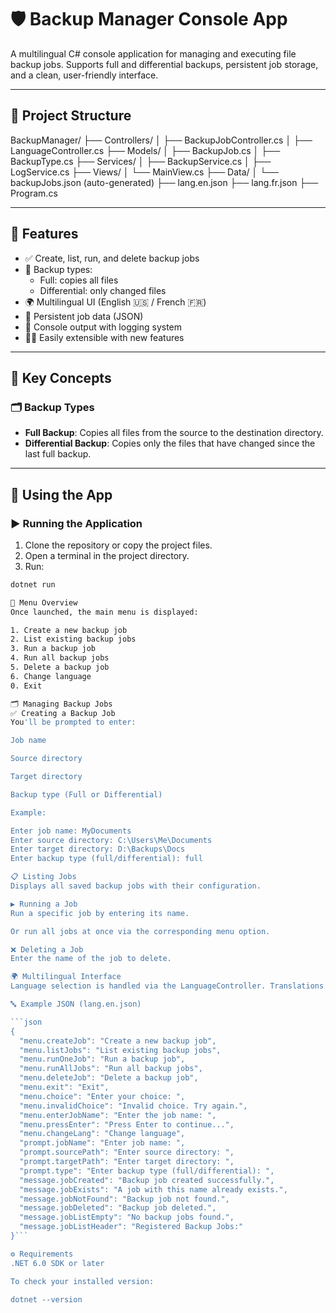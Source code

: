 # 🛡️ Backup Manager Console App

A multilingual C# console application for managing and executing file backup jobs. Supports full and differential backups, persistent job storage, and a clean, user-friendly interface.

---

## 📁 Project Structure

BackupManager/
├── Controllers/
│ ├── BackupJobController.cs
│ ├── LanguageController.cs
├── Models/
│ ├── BackupJob.cs
│ ├── BackupType.cs
├── Services/
│ ├── BackupService.cs
│ ├── LogService.cs
├── Views/
│ └── MainView.cs
├── Data/
│ └── backupJobs.json (auto-generated)
├── lang.en.json
├── lang.fr.json
├── Program.cs


---

## 🚀 Features

- ✅ Create, list, run, and delete backup jobs
- 💾 Backup types:
  - Full: copies all files
  - Differential: only changed files
- 🌍 Multilingual UI (English 🇺🇸 / French 🇫🇷)
- 📁 Persistent job data (JSON)
- 📝 Console output with logging system
- 👨‍💻 Easily extensible with new features

---

## 🧠 Key Concepts

### 🗂️ Backup Types

- **Full Backup**: Copies all files from the source to the destination directory.
- **Differential Backup**: Copies only the files that have changed since the last full backup.

---

## 🧭 Using the App

### ▶️ Running the Application

1. Clone the repository or copy the project files.
2. Open a terminal in the project directory.
3. Run:

```bash
dotnet run

📜 Menu Overview
Once launched, the main menu is displayed:

1. Create a new backup job
2. List existing backup jobs
3. Run a backup job
4. Run all backup jobs
5. Delete a backup job
6. Change language
0. Exit

🗂️ Managing Backup Jobs
✅ Creating a Backup Job
You'll be prompted to enter:

Job name

Source directory

Target directory

Backup type (Full or Differential)

Example:

Enter job name: MyDocuments
Enter source directory: C:\Users\Me\Documents
Enter target directory: D:\Backups\Docs
Enter backup type (full/differential): full

📋 Listing Jobs
Displays all saved backup jobs with their configuration.

▶️ Running a Job
Run a specific job by entering its name.

Or run all jobs at once via the corresponding menu option.

❌ Deleting a Job
Enter the name of the job to delete.

🌍 Multilingual Interface
Language selection is handled via the LanguageController. Translations are stored in JSON files:

🔤 Example JSON (lang.en.json)

```json
{
  "menu.createJob": "Create a new backup job",
  "menu.listJobs": "List existing backup jobs",
  "menu.runOneJob": "Run a backup job",
  "menu.runAllJobs": "Run all backup jobs",
  "menu.deleteJob": "Delete a backup job",
  "menu.exit": "Exit",
  "menu.choice": "Enter your choice: ",
  "menu.invalidChoice": "Invalid choice. Try again.",
  "menu.enterJobName": "Enter the job name: ",
  "menu.pressEnter": "Press Enter to continue...",
  "menu.changeLang": "Change language",
  "prompt.jobName": "Enter job name: ",
  "prompt.sourcePath": "Enter source directory: ",
  "prompt.targetPath": "Enter target directory: ",
  "prompt.type": "Enter backup type (full/differential): ",
  "message.jobCreated": "Backup job created successfully.",
  "message.jobExists": "A job with this name already exists.",
  "message.jobNotFound": "Backup job not found.",
  "message.jobDeleted": "Backup job deleted.",
  "message.jobListEmpty": "No backup jobs found.",
  "message.jobListHeader": "Registered Backup Jobs:"
}```

⚙️ Requirements
.NET 6.0 SDK or later

To check your installed version:

dotnet --version
